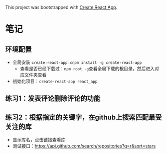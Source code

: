 This project was bootstrapped with [Create React App](https://github.com/facebook/create-react-app).
# 笔记
## 环境配置
* 全局安装 `create-react-app`: `cnpm install -g create-react-app`
    * 查看是否已经下载过：`npm root -g`查看全局下载的根目录，然后进入对应文件夹查看
* 初始化项目：`create-react-app react_app`

## 练习1：发表评论删除评论的功能

## 练习2：根据指定的关键字，在github上搜索匹配最受关注的库
* 显示库名，点击链接查看库
* 测试接口：https://api.github.com/search/repositories?q=r&sort=stars
